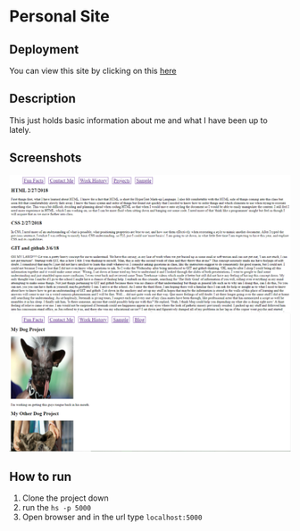 # Personal Site

## Deployment 
  You can view this site by clicking on this [here](https://makenhubbard.github.io)
## Description 
  This just holds basic information about me and what I have been up to lately.
## Screenshots
  ![Blogs Page](https://raw.githubusercontent.com/MakenHubbard/MakenHubbard.github.io/master/screenshots/BLogs.PNG)
  ![Projects Page](https://raw.githubusercontent.com/MakenHubbard/MakenHubbard.github.io/master/screenshots/Projects.PNG)
## How to run
1. Clone the project down
2. run the ```hs -p 5000```
3. Open browser and in the url type ```localhost:5000```

